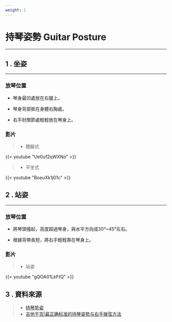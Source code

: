 ```yaml
---
weight: 1
---
```


# 持琴姿勢 Guitar Posture

---

## 1 . 坐姿

---

### 放琴位置

- 琴身最凹處放在右腿上。

- 琴身背部抵在身體右胸處。

- 右手肘關節處輕輕放在琴身上。

### 影片

> - 翹腳式

{{< youtube "Ue0uf2qWXNo" >}}

> - 平坐式

{{< youtube "BoeuXk1j01c" >}}

## 2 . 站姿

---

### 放琴位置

- 將琴頭擡起，高度超過琴身，與水平方向成30°~45°左右。

- 根據背帶長短，將右手輕輕靠在琴身上。

### 影片

> - 站姿

{{< youtube "gQOA01LkFtQ" >}}

## 3 . 資料來源

> - [持琴势姿](https://www.zhihu.com/question/493957645/answer/2231652159)  
> - [吉他干货|最正确标准的持琴姿势与右手拨弦方法](https://zhuanlan.zhihu.com/p/109042818)  